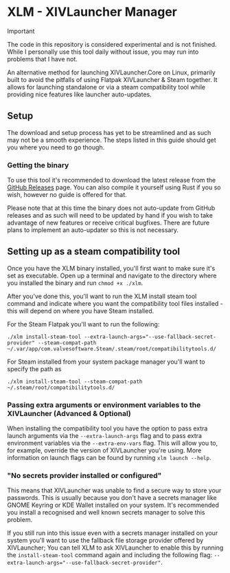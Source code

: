 # XLM - XIVLauncher Manager

> [!IMPORTANT]  
> The code in this repository is considered experimental and is not finished. While I personally use this tool daily without issue, you may run into problems that I have not.

An alternative method for launching XIVLauncher.Core on Linux, primarily built to avoid the pitfalls of using Flatpak XIVLauncher & Steam together. It allows for launching standalone or via a steam compatibility tool while providing nice features like launcher auto-updates.

## Setup

The download and setup process has yet to be streamlined and as such may not be a smooth experience. The steps listed in this guide should get you where you need to go though.

### Getting the binary

To use this tool it's recommended to download the latest release from the [GitHub Releases](https://github.com/Blooym/xlm/releases/latest) page. You can also compile it yourself using Rust if you so wish, however no guide is offered for that.

Please note that at this time the binary does not auto-update from GitHub releases and as such will need to be updated by hand if you wish to take advantage of new features or receive critical bugfixes. There are future plans to implement an auto-updater so this is not necessary.

## Setting up as a steam compatibility tool

Once you have the XLM binary installed, you'll first want to make sure it's set as executable. Open up a terminal and navigate to the directory where you installed the binary and run `chmod +x ./xlm`.

After you've done this, you'll want to run the XLM install steam tool command and indicate where you want the compatibility tool files installed - this will depend on where you have Steam installed. 

For the Steam Flatpak you'll want to run the following: 
```
./xlm install-steam-tool --extra-launch-args="--use-fallback-secret-provider" --steam-compat-path ~/.var/app/com.valvesoftware.Steam/.steam/root/compatibilitytools.d/
```

For Steam installed from your system package manager you'll want to specify the path as
```
./xlm install-steam-tool --steam-compat-path ~/.steam/root/compatibilitytools.d/
```

### Passing extra arguments or environment variables to the XIVLauncher (Advanced & Optional)

When installing the compatibility tool you have the option to pass extra launch arguments via the `--extra-launch-args` flag and to pass extra environment variables via the `--extra-env-vars` flag. This will allow you to, for example, override the version of XIVLauncher you're using. More information on launch flags can be found by running `xlm launch --help`.

### "No secrets provider installed or configured"

This means that XIVLauncher was unable to find a secure way to store your passwords. This is usually because you don't have a secrets manager like GNOME Keyring or KDE Wallet installed on your system. It's recommended you install a recognised and well known secrets manager to solve this problem.

If you still run into this issue even with a secrets manager installed on your system you'll want to use the fallback file storage provider offered by XIVLauncher; You can tell XLM to ask XIVLauncher to enable this by running the `install-steam-tool` command again and including the following flag: `--extra-launch-args="--use-fallback-secret-provider"`.